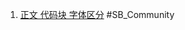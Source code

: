 
1. [正文 代码块 字体区分](https://community.silverbullet.md/t/use-different-fonts-for-body-text-and-code-blocks/364/2?u=chenzhu-xie) #SB_Community
